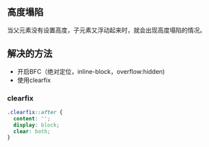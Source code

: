 ## 高度塌陷

当父元素没有设置高度，子元素又浮动起来时，就会出现高度塌陷的情况。

## 解决的方法

- 开启BFC（绝对定位，inline-block，overflow:hidden)
- 使用clearfix

### clearfix

```css
.clearfix::after {
  content: '';
  display: block;
  clear: both;
}
```

